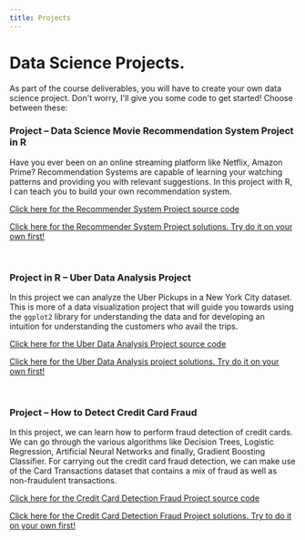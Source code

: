 ```yaml
---
title: Projects
---
```


# Data Science Projects.

As part of the course deliverables, you will have to create your own data science project. Don't worry, I'll give you some code to get started! Choose between these:


### Project – Data Science Movie Recommendation System Project in R

Have you ever been on an online streaming platform like Netflix, Amazon Prime? Recommendation Systems are capable of learning your watching patterns and providing you  with relevant suggestions. In this project with R, I can teach you to build your own recommendation system.

[Click here for the Recommender System Project source code](https://colab.research.google.com/drive/1wGzHgJ7K8mtlxi4FYLC01sdTOm8naygg)

[Click here for the Recommender System Project solutions. Try do it on your own first!](https://colab.research.google.com/drive/1oTzjTFzoJF_mTh_2wOZAntA4lf-ZisxX)

<br>

### Project in R – Uber Data Analysis Project

In this project we can analyze the Uber Pickups in a New York City dataset. This is more of a data visualization project that will guide you towards using the `ggplot2` library for understanding the data and for developing an intuition for understanding the customers who avail the trips.

[Click here for the Uber Data Analysis Project source code](https://colab.research.google.com/drive/1Xq2YIj2LHxhHUy3y5-wKscIifWbjPlzn)

[Click here for the Uber Data Analysis project solutions. Try do it on your own first!](https://colab.research.google.com/drive/1_RQTckFGfnokEnTshYiqA4bJMUvQOf0B)

<br>

### Project – How to Detect Credit Card Fraud

In this project, we can learn how to perform fraud detection of credit cards. We can go through the various algorithms like Decision Trees, Logistic Regression, Artificial Neural Networks and finally, Gradient Boosting Classifier. For carrying out the credit card fraud detection, we can make use of the Card Transactions dataset that contains a mix of fraud as well as non-fraudulent transactions.

[Click here for the Credit Card Detection Fraud Project source code](https://colab.research.google.com/drive/12aO1N5B2PIa1FMLpfoc-ofXeCy_eFv7i)

[Click here for the Credit Card Detection Fraud Project solutions. Try to do it on your own first!](https://colab.research.google.com/drive/1sIJ_iTfG-w-B2fzl4xalrOBoOoKJPhbY)
<br>



